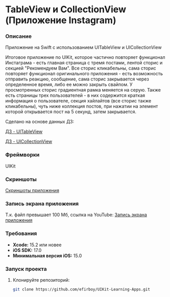 # TableView и CollectionView (Приложение Instagram)

### Описание
Приложение на Swift с использованием UITableView и UICollectionView

Итоговое приложение по UIKit, которое частично повторяет функционал Инстаграма - есть главная страница с тремя постами, лентой сторис и секцией "Рекомендуем Вам". Все сторис кликабельны, сама сторис повторяет функционал оригинального приложения - есть возможность отправить реакцию, сообщение, сама сторис закрывается через определенное время, либо ее можно закрыть свайпом. У просмотренных сторис градиентная рамка меняется на серую. Также есть страницы трех пользователей - в них содержится краткая информация о пользователе, секция хайлайтов (все сторис также кликабельны), чуть ниже коллекция постов, при нажатии на элемент которой открывается пост на 5 секунд, затем закрывается.

Сделано на основе данных ДЗ:

[ДЗ - UITableView](https://vk.com/topic-139873795_39277327)

[ДЗ - UICollectionView](https://vk.com/topic-139873795_38933639)

### Фреймворки
UIKit

### Скриншоты
[Скриншоты приложения](https://github.com/efirboy/My-Project/tree/main/UIKit-Learning-Apps/Lesson%2013%20-%20TableView%20и%20CollectionView%20(%D0%9F%D1%80%D0%B8%D0%BB%D0%BE%D0%B6%D0%B5%D0%BD%D0%B8%D0%B5%20Instagram)/UITableView%20and%20UICollectionView%20(Instagram)/Screenshots/)


### Запись экрана приложения

Т.к. файл превышает 100 Мб, ссылка на YouTube: 
[Запись экрана приложения](https://youtube.com/shorts/98nY4_Jk1BA?feature=share)


### Требования
- **Xcode:** 15.2 или новее
- **iOS SDK:** 17.0
- **Минимальная версия iOS:** 15.0

### Запуск проекта
1. Клонируйте репозиторий:
   ```bash
   git clone https://github.com/efirboy/UIKit-Learning-Apps.git
